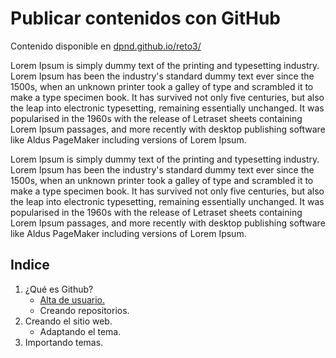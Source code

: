 # Publicar contenidos con GitHub

Contenido disponible en [dpnd.github.io/reto3/](https://dpnd.github.io./reto3/)

Lorem Ipsum is simply dummy text of the printing and typesetting industry. Lorem Ipsum has been the industry's standard dummy text ever since the 1500s, when an unknown printer took a galley of type and scrambled it to make a type specimen book. It has survived not only five centuries, but also the leap into electronic typesetting, remaining essentially unchanged. It was popularised in the 1960s with the release of Letraset sheets containing Lorem Ipsum passages, and more recently with desktop publishing software like Aldus PageMaker including versions of Lorem Ipsum.

Lorem Ipsum is simply dummy text of the printing and typesetting industry. Lorem Ipsum has been the industry's standard dummy text ever since the 1500s, when an unknown printer took a galley of type and scrambled it to make a type specimen book. It has survived not only five centuries, but also the leap into electronic typesetting, remaining essentially unchanged. It was popularised in the 1960s with the release of Letraset sheets containing Lorem Ipsum passages, and more recently with desktop publishing software like Aldus PageMaker including versions of Lorem Ipsum.


## Indice
1. ¿Qué es Github?
   - [Alta de usuario.](actividad1.md)
   - Creando repositorios.
2. Creando el sitio web.
   - Adaptando el tema.
3. Importando temas.
